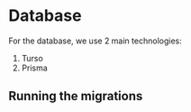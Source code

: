 # Database
For the database, we use 2 main technologies:
1. Turso
2. Prisma

## Running the migrations